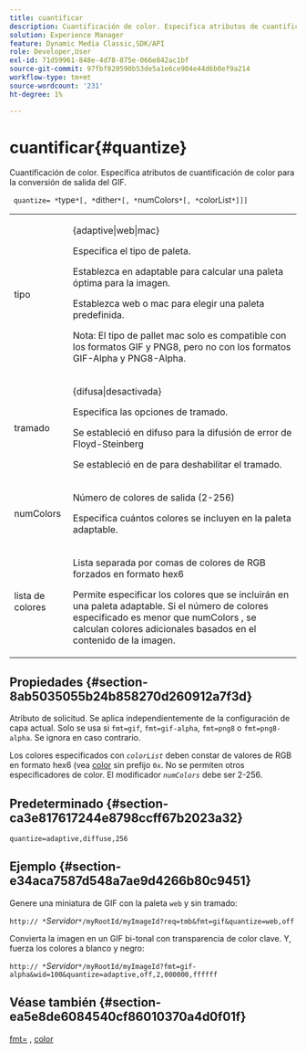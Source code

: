 ```yaml
---
title: cuantificar
description: Cuantificación de color. Especifica atributos de cuantificación de color para la conversión de salida del GIF.
solution: Experience Manager
feature: Dynamic Media Classic,SDK/API
role: Developer,User
exl-id: 71d59961-848e-4d78-875e-066e842ac1bf
source-git-commit: 97fbf820590b53de5a1e6ce904e44d6b0ef9a214
workflow-type: tm+mt
source-wordcount: '231'
ht-degree: 1%

---
```


# cuantificar{#quantize}

Cuantificación de color. Especifica atributos de cuantificación de color para la conversión de salida del GIF.

` quantize= *`type`*[, *`dither`*[, *`numColors`*[, *`colorList`*]]]`

<table id="table_A669A9058C8043A5BAE80B03A13B015B"> 
 <tbody> 
  <tr> 
   <td colname="col1"> <p> <span class="codeph"> <span class="varname"> tipo </span> </span> </p> </td> 
   <td colname="col2"> <p> <span class="codeph"> {adaptive|web|mac} </span> </p> <p>Especifica el tipo de paleta. </p> <p>Establezca en <span class="codeph"> </span> adaptable para calcular una paleta óptima para la imagen. </p> <p>Establezca <span class="codeph"> web </span> o <span class="codeph"> mac </span> para elegir una paleta predefinida. </p> <p> <p>Nota: El tipo de pallet <span class="codeph"> mac </span> solo es compatible con los formatos GIF y PNG8, pero no con los formatos GIF-Alpha y PNG8-Alpha.</p> </p> </td> 
  </tr> 
  <tr> 
   <td colname="col1"> <p> <span class="codeph"> <span class="varname"> tramado </span> </span> </p> </td> 
   <td colname="col2"> <p> <span class="codeph"> {difusa|desactivada} </span> </p> <p>Especifica las opciones de tramado. </p> <p>Se estableció en <span class="codeph"> difuso </span> para la difusión de error de Floyd-Steinberg </p> <p>Se estableció en <span class="codeph"> de </span> para deshabilitar el tramado.</p> </td> 
  </tr> 
  <tr> 
   <td colname="col1"> <p> <span class="codeph"> <span class="varname"> numColors </span> </span> </p> </td> 
   <td colname="col2"> <p>Número de colores de salida (2-256) </p> <p>Especifica cuántos colores se incluyen en la paleta <span class="codeph"> </span> adaptable.</p> </td> 
  </tr> 
  <tr> 
   <td colname="col1"> <p> <span class="codeph"> <span class="varname"> lista de colores </span> </span> </p> </td> 
   <td colname="col2"> <p>Lista separada por comas de colores de RGB forzados en formato hex6 </p> <p>Permite especificar los colores que se incluirán en una paleta <span class="codeph"> </span> adaptable. Si el número de colores especificado es menor que <span class="codeph"> <span class="varname"> numColors </span> </span>, se calculan colores adicionales basados en el contenido de la imagen.</p> </td> 
  </tr> 
 </tbody> 
</table>

## Propiedades {#section-8ab5035055b24b858270d260912a7f3d}

Atributo de solicitud. Se aplica independientemente de la configuración de capa actual. Solo se usa si `fmt=gif`, `fmt=gif-alpha`, `fmt=png8` o `fmt=png8-alpha`. Se ignora en caso contrario.

Los colores especificados con *`colorList`* deben constar de valores de RGB en formato hex6 (vea [color](/help/aem-is-ir-api/is-api/http-ref/image-serving-api-ref/c-http-protocol-reference/c-command-reference/r-color-commandref.md) sin prefijo `0x`. No se permiten otros especificadores de color. El modificador *`numColors`* debe ser 2-256.

## Predeterminado {#section-ca3e817617244e8798ccff67b2023a32}

`quantize=adaptive,diffuse,256`

## Ejemplo {#section-e34aca7587d548a7ae9d4266b80c9451}

Genere una miniatura de GIF con la paleta `web` y sin tramado:

`http:// *`*Servidor*`*/myRootId/myImageId?req=tmb&fmt=gif&quantize=web,off`

Convierta la imagen en un GIF bi-tonal con transparencia de color clave. Y, fuerza los colores a blanco y negro:

`http:// *`*Servidor*`*/myRootId/myImageId?fmt=gif-alpha&wid=100&quantize=adaptive,off,2,000000,ffffff`

## Véase también {#section-ea5e8de6084540cf86010370a4d0f01f}

[fmt=](../../../../../is-api/http-ref/image-serving-api-ref/c-http-protocol-reference/c-command-reference/r-is-http-fmt.md#reference-cdf10043423b45ba9fe15157fb3ae37a) , [color](/help/aem-is-ir-api/is-api/http-ref/image-serving-api-ref/c-http-protocol-reference/c-data-types/r-is-http-color.md)
